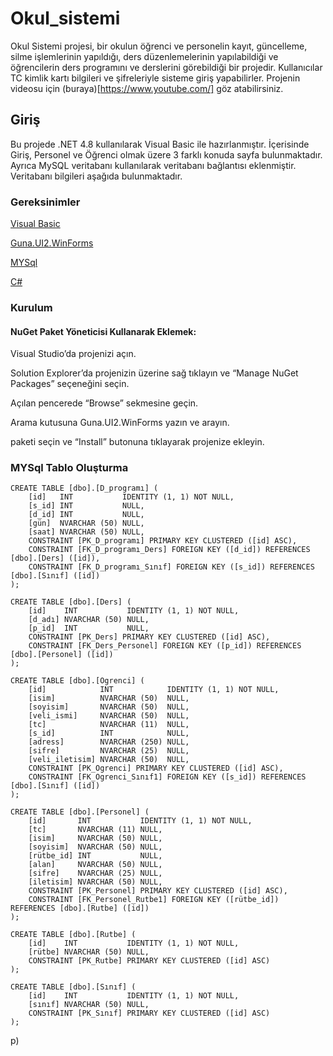 # Okul_sistemi
 Okul Sistemi projesi, bir okulun öğrenci ve personelin  kayıt, güncelleme, silme işlemlerinin yapıldığı, ders düzenlemelerinin yapılabildiği ve öğrencilerin ders programını ve derslerini görebildiği bir projedir. Kullanıcılar TC kimlik kartı bilgileri ve şifreleriyle sisteme giriş yapabilirler. Projenin videosu için (buraya)[https://www.youtube.com/] göz atabilirsiniz.
 
## Giriş
 Bu projede .NET 4.8 kullanılarak Visual Basic ile hazırlanmıştır. İçerisinde Giriş, Personel ve Öğrenci olmak üzere 3 farklı konuda sayfa bulunmaktadır. Ayrıca MySQL veritabanı kullanılarak veritabanı bağlantısı eklenmiştir. Veritabanı bilgileri aşağıda bulunmaktadır.     

### Gereksinimler

[Visual Basic](https://learn.microsoft.com/en-us/dotnet/visual-basic/)

[Guna.UI2.WinForms](https://www.nuget.org/packages/Guna.UI2.WinForms/2.0.4.6?_src=template)

[MYSql](https://www.w3schools.com/MySQL/default.asp)

[C#](https://www.w3schools.com/cs/index.php)

### Kurulum

#### NuGet Paket Yöneticisi Kullanarak Eklemek:

Visual Studio’da projenizi açın.

Solution Explorer’da projenizin üzerine sağ tıklayın ve “Manage NuGet Packages” seçeneğini seçin.

Açılan pencerede “Browse” sekmesine geçin.

Arama kutusuna Guna.UI2.WinForms yazın ve arayın.

paketi seçin ve “Install” butonuna tıklayarak projenize ekleyin.

### MYSql Tablo Oluşturma

```
CREATE TABLE [dbo].[D_programı] (
    [id]   INT           IDENTITY (1, 1) NOT NULL,
    [s_id] INT           NULL,
    [d_id] INT           NULL,
    [gün]  NVARCHAR (50) NULL,
    [saat] NVARCHAR (50) NULL,
    CONSTRAINT [PK_D_programı] PRIMARY KEY CLUSTERED ([id] ASC),
    CONSTRAINT [FK_D_programı_Ders] FOREIGN KEY ([d_id]) REFERENCES [dbo].[Ders] ([id]),
    CONSTRAINT [FK_D_programı_Sınıf] FOREIGN KEY ([s_id]) REFERENCES [dbo].[Sınıf] ([id])
);
```
```
CREATE TABLE [dbo].[Ders] (
    [id]    INT           IDENTITY (1, 1) NOT NULL,
    [d_adı] NVARCHAR (50) NULL,
    [p_id]  INT           NULL,
    CONSTRAINT [PK_Ders] PRIMARY KEY CLUSTERED ([id] ASC),
    CONSTRAINT [FK_Ders_Personel] FOREIGN KEY ([p_id]) REFERENCES [dbo].[Personel] ([id])
);
```
```
CREATE TABLE [dbo].[Ogrenci] (
    [id]            INT            IDENTITY (1, 1) NOT NULL,
    [isim]          NVARCHAR (50)  NULL,
    [soyisim]       NVARCHAR (50)  NULL,
    [veli_ismi]     NVARCHAR (50)  NULL,
    [tc]            NVARCHAR (11)  NULL,
    [s_id]          INT            NULL,
    [adress]        NVARCHAR (250) NULL,
    [sifre]         NVARCHAR (25)  NULL,
    [veli_iletisim] NVARCHAR (50)  NULL,
    CONSTRAINT [PK_Ogrenci] PRIMARY KEY CLUSTERED ([id] ASC),
    CONSTRAINT [FK_Ogrenci_Sınıf1] FOREIGN KEY ([s_id]) REFERENCES [dbo].[Sınıf] ([id])
);
```
```
CREATE TABLE [dbo].[Personel] (
    [id]       INT           IDENTITY (1, 1) NOT NULL,
    [tc]       NVARCHAR (11) NULL,
    [isim]     NVARCHAR (50) NULL,
    [soyisim]  NVARCHAR (50) NULL,
    [rütbe_id] INT           NULL,
    [alan]     NVARCHAR (50) NULL,
    [sifre]    NVARCHAR (25) NULL,
    [iletisim] NVARCHAR (50) NULL,
    CONSTRAINT [PK_Personel] PRIMARY KEY CLUSTERED ([id] ASC),
    CONSTRAINT [FK_Personel_Rutbe1] FOREIGN KEY ([rütbe_id]) REFERENCES [dbo].[Rutbe] ([id])
);
```
```
CREATE TABLE [dbo].[Rutbe] (
    [id]    INT           IDENTITY (1, 1) NOT NULL,
    [rütbe] NVARCHAR (50) NULL,
    CONSTRAINT [PK_Rutbe] PRIMARY KEY CLUSTERED ([id] ASC)
);

```
```
CREATE TABLE [dbo].[Sınıf] (
    [id]    INT           IDENTITY (1, 1) NOT NULL,
    [sınıf] NVARCHAR (50) NULL,
    CONSTRAINT [PK_Sınıf] PRIMARY KEY CLUSTERED ([id] ASC)
);
```
p)
